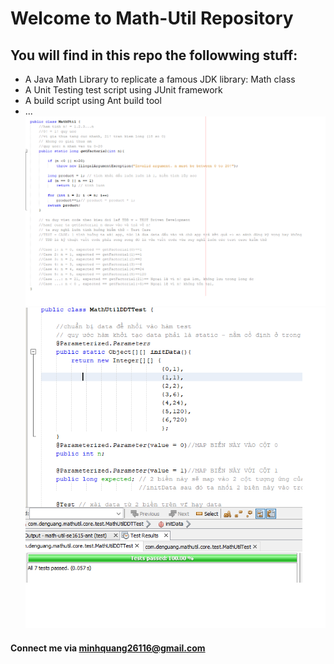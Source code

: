 # Welcome to Math-Util Repository
## You will find in this repo the followwing stuff:
* A Java Math Library to replicate a famous JDK library: Math class
* A Unit Testing test script using JUnit framework
* A build script using Ant build tool
* ...
![Test Driven Development - source code](https://github.com/quangdlm/math-util-se1615-ant/blob/main/screenshot/Math-util-sreen.png)
![Test process - with JUnit](https://github.com/quangdlm/math-util-se1615-ant/blob/main/screenshot/Test-screen-DDT.png)

#### Connect me via minhquang26116@gmail.com